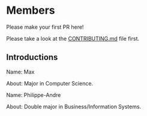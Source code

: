 # Members
Please make your first PR here!

Please take a look at the [CONTRIBUTING.md](https://github.com/MontgomeryCollegeGermantown/members/blob/master/CONTRIBUTING.md) file first.

## Introductions

Name: Max

About: Major in Computer Science. 

Name: Philippe-Andre

About: Double major in Business/Information Systems.